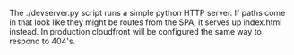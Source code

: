 The ./devserver.py script runs a simple python HTTP server.
If paths come in that look like they might be routes from the SPA, it serves up index.html instead.
In production cloudfront will be configured the same way to respond to 404's.

